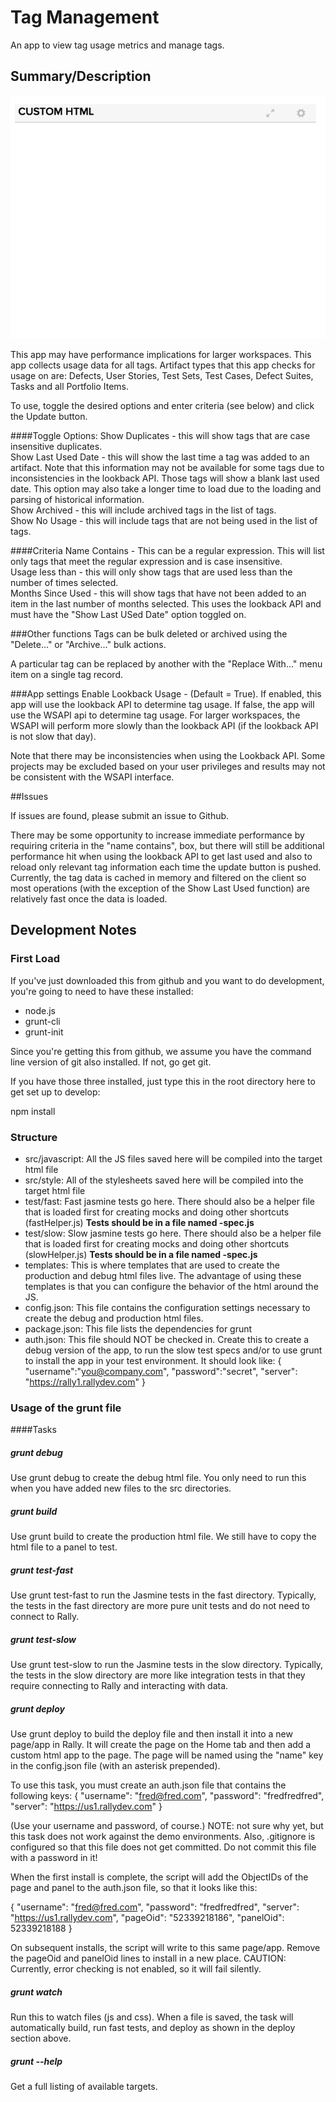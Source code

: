 # Tag Management
An app to view tag usage metrics and manage tags.  

## Summary/Description

![screenshot](./images/screenshot.png "This is an example")

This app may have performance implications for larger workspaces.  This app collects usage data for all tags.  Artifact types that this app checks for usage on are:  Defects, User Stories, Test Sets, Test Cases, Defect Suites, Tasks and all Portfolio Items.  

To use, toggle the desired options and enter criteria (see below) and click the Update button.  

####Toggle Options:
Show Duplicates - this will show tags that are case insensitive duplicates.  
Show Last Used Date - this will show the last time a tag was added to an artifact.  Note that this information may not be available for some tags due to inconsistencies in the lookback API.  Those tags will show a blank last used date.  This option may also take a longer time to load due to the loading and parsing of historical information.  
Show Archived - this will include archived tags in the list of tags.  
Show No Usage - this will include tags that are not being used in the list of tags.  

####Criteria
Name Contains - This can be a regular expression.  This will list only tags that meet the regular expression and is case insensitive.  
Usage less than - this will only show tags that are used less than the number of times selected.  
Months Since Used - this will show tags that have not been added to an item in the last number of months selected.  This uses the lookback API and must have the "Show Last USed Date" option toggled on.  

###Other functions
Tags can be bulk deleted or archived using the "Delete..." or "Archive..." bulk actions.    

A particular tag can be replaced by another with the "Replace With..." menu item on a single tag record.  

###App settings
Enable Lookback Usage - (Default = True).  If enabled, this app will use the lookback API to determine tag usage.  If false,
the app will use the WSAPI api to determine tag usage.  For larger workspaces, the WSAPI will perform more slowly than the lookback
API (if the lookback API is not slow that day).

Note that there may be inconsistencies when using the Lookback API.  Some projects may be excluded based on your user privileges and
results may not be consistent with the WSAPI interface.  

##Issues

If issues are found, please submit an issue to Github.  

There may be some opportunity to increase immediate performance by requiring criteria in the "name contains", box, but there will still be additional performance hit when using the lookback API to get last used and also to reload only relevant tag information each time the update button is pushed.  Currently, the tag data is cached in memory and filtered on the client so most operations (with the exception of the Show Last Used function) are relatively fast once the data is loaded.    

## Development Notes


### First Load

If you've just downloaded this from github and you want to do development,
you're going to need to have these installed:

 * node.js
 * grunt-cli
 * grunt-init

Since you're getting this from github, we assume you have the command line
version of git also installed.  If not, go get git.

If you have those three installed, just type this in the root directory here
to get set up to develop:

  npm install

### Structure

  * src/javascript:  All the JS files saved here will be compiled into the
  target html file
  * src/style: All of the stylesheets saved here will be compiled into the
  target html file
  * test/fast: Fast jasmine tests go here.  There should also be a helper
  file that is loaded first for creating mocks and doing other shortcuts
  (fastHelper.js) **Tests should be in a file named <something>-spec.js**
  * test/slow: Slow jasmine tests go here.  There should also be a helper
  file that is loaded first for creating mocks and doing other shortcuts
  (slowHelper.js) **Tests should be in a file named <something>-spec.js**
  * templates: This is where templates that are used to create the production
  and debug html files live.  The advantage of using these templates is that
  you can configure the behavior of the html around the JS.
  * config.json: This file contains the configuration settings necessary to
  create the debug and production html files.  
  * package.json: This file lists the dependencies for grunt
  * auth.json: This file should NOT be checked in.  Create this to create a
  debug version of the app, to run the slow test specs and/or to use grunt to
  install the app in your test environment.  It should look like:
    {
        "username":"you@company.com",
        "password":"secret",
        "server": "https://rally1.rallydev.com"
    }

### Usage of the grunt file
####Tasks

##### grunt debug

Use grunt debug to create the debug html file.  You only need to run this when you have added new files to
the src directories.

##### grunt build

Use grunt build to create the production html file.  We still have to copy the html file to a panel to test.

##### grunt test-fast

Use grunt test-fast to run the Jasmine tests in the fast directory.  Typically, the tests in the fast
directory are more pure unit tests and do not need to connect to Rally.

##### grunt test-slow

Use grunt test-slow to run the Jasmine tests in the slow directory.  Typically, the tests in the slow
directory are more like integration tests in that they require connecting to Rally and interacting with
data.

##### grunt deploy

Use grunt deploy to build the deploy file and then install it into a new page/app in Rally.  It will create the page on the Home tab and then add a custom html app to the page.  The page will be named using the "name" key in the config.json file (with an asterisk prepended).

To use this task, you must create an auth.json file that contains the following keys:
{
    "username": "fred@fred.com",
    "password": "fredfredfred",
    "server": "https://us1.rallydev.com"
}

(Use your username and password, of course.)  NOTE: not sure why yet, but this task does not work against the demo environments.  Also, .gitignore is configured so that this file does not get committed.  Do not commit this file with a password in it!

When the first install is complete, the script will add the ObjectIDs of the page and panel to the auth.json file, so that it looks like this:

{
    "username": "fred@fred.com",
    "password": "fredfredfred",
    "server": "https://us1.rallydev.com",
    "pageOid": "52339218186",
    "panelOid": 52339218188
}

On subsequent installs, the script will write to this same page/app. Remove the
pageOid and panelOid lines to install in a new place.  CAUTION:  Currently, error checking is not enabled, so it will fail silently.

##### grunt watch

Run this to watch files (js and css).  When a file is saved, the task will automatically build, run fast tests, and deploy as shown in the deploy section above.

##### grunt --help  

Get a full listing of available targets.
